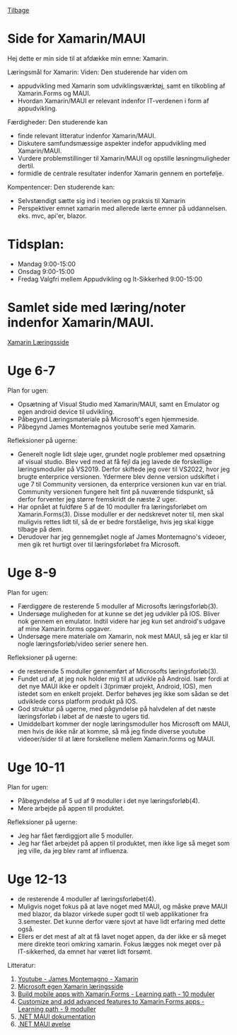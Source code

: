 [Tilbage](https://rasmustangaa.github.io/4.semester-projekt/)  
# Side for Xamarin/MAUI




Hej dette er min side til at afdække min emne: Xamarin.

Læringsmål for Xamarin:
Viden:
Den studerende har viden om
- appudvikling med Xamarin som udviklingsværktøj, samt en tilkobling af Xamarin.Forms og MAUI.
- Hvordan Xamarin/MAUI er relevant indenfor IT-verdenen i form af appudvikling.

Færdigheder:
Den studerende kan
- finde relevant litteratur indenfor Xamarin/MAUI.
- Diskutere samfundsmæssige aspekter indefor appudvikling med Xamarin/MAUI.
- Vurdere problemstillinger til Xamarin/MAUI og opstille løsningmuligheder dertil.
- formidle de centrale resultater indenfor Xamarin gennem en portefølje.

Kompentencer:
Den studerende kan:
- Selvstændigt sætte sig ind i teorien og praksis til Xamarin
- Perspektiver emnet xamarin med allerede lærte emner på uddannelsen. eks. mvc, api'er, blazor.

# Tidsplan:  
- Mandag 9:00-15:00
- Onsdag 9:00-15:00
- Fredag Valgfri mellem Appudvikling og It-Sikkerhed 9:00-15:00


# Samlet side med læring/noter indenfor Xamarin/MAUI.
[Xamarin Læringsside](https://rasmustangaa.github.io/4.semester-projekt/Pictures/XamarinLæringsside/)




# Uge 6-7
Plan for ugen:
- Opsætning af Visual Studio med Xamarin/MAUI, samt en Emulator og egen android device til udvikling.
- Påbegynd Læringsmateriale på Microsoft's egen hjemmeside.
- Påbegynd James Montemagnos youtube serie med Xamarin.

Refleksioner på ugerne:
- Generelt nogle lidt sløje uger, grundet nogle problemer med opsætning af visual studio. Blev ved med at få fejl da jeg lavede de forskellige læringsmoduller på VS2019. Derfor skiftede jeg over til VS2022, hvor jeg brugte enterprice versionen. Ydermere blev denne version udskiftet i uge 7 til Community versionen, da enterprice versionen kun var en trial. Community versionen fungere helt fint på nuværende tidspunkt, så derfor forventer jeg større fremskridt de næste 2 uger.
- Har opnået at fuldføre 5 af de 10 moduller fra læringsforløbet om Xamarin.Forms(3). Disse moduller er der nedskrevet noter til, men skal muligvis rettes lidt til, så de er bedre forståelige, hvis jeg skal kigge tilbage på dem.
- Derudover har jeg gennemgået nogle af James Montemagno's videoer, men gik ret hurtigt over til læringsforløbet fra Microsoft.

# Uge 8-9
Plan for ugen:
- Færdiggøre de resterende 5 moduller af Microsofts læringsforløb(3).
- Undersøge muligheden for at kunne se det jeg udvikler på IOS. Bliver nok gennem en emulator. Indtil videre har jeg kun set android's udgave af mine Xamarin.forms opgaver.
- Undersøge mere materiale om Xamarin, nok mest MAUI, så jeg er klar til nogle læringsforløb/video serier senere hen.

Refleksioner på ugerne:
- de resterende 5 moduller gennemført af Microsofts læringsforløb(3).
- Fundet ud af, at jeg nok holder mig til at udvikle på Android. Især fordi at det nye MAUI ikke er opdelt i 3(primær projekt, Android, IOS), men istedet som en enkelt projekt. Derfor behøves jeg ikke som sådan se det udviklede corss platform produkt på IOS.
- God struktur på ugerne, med pågyndelse på halvdelen af det næste læringsforløb i løbet af de næste to ugers tid.
- Umiddelbart kommer der nogle læringsmoduller hos Microsoft om MAUI, men hvis de ikke når at komme, så må jeg finde diverse youtube videoer/sider til at lære forskellene mellem Xamarin.forms og MAUI.


# Uge 10-11
Plan for ugen:
- Påbegyndelse af 5 ud af 9 moduller i det nye læringsforløb(4).
- Mere arbejde på appen til produktet.

Refleksioner på ugerne:
- Jeg har fået færdiggjort alle 5 moduller.
- Jeg har fået arbejdet på appen til produktet, men ikke lige så meget som jeg ville, da jeg blev ramt af influenza.


# Uge 12-13
- de resterende 4 moduller af læringsforløbet(4).
- Muligvis noget fokus på at lave noget med MAUI, og måske prøve MAUI med blazor, da blazor virkede super godt til web applikationer fra 3.semester. Det kunne derfor være sjovt at have lidt erfaring med dette også.
- Ellers er det mest af alt at få lavet noget appen, da der ikke er så meget mere direkte teori omkring xamarin. Fokus lægges nok meget over på IT-sikkerhed, da emnet har været lidt forsømt.






Litteratur:

1. [Youtube - James Montemagno - Xamarin](https://www.youtube.com/playlist?list=PLwOF5UVsZWUiHY1CkRVjYJ6dm0iCvAlfw)
2. [Microsoft egen Xamarin læringsside](https://dotnet.microsoft.com/en-us/learn/xamarin)
3. [Build mobile apps with Xamarin.Forms - Learning path - 10 moduler](https://docs.microsoft.com/da-dk/learn/paths/build-mobile-apps-with-xamarin-forms/)
4. [Customize and add advanced features to Xamarin.Forms apps - Learning path - 9 moduller](https://docs.microsoft.com/da-dk/learn/paths/customize-your-xamarin-forms-apps/)
5. [.NET MAUI dokumentation](https://docs.microsoft.com/en-us/dotnet/maui/)
6. [.NET MAUI øvelse](https://subscribe.packtpub.com/getting-started-with-microsoft-net-maui/)
